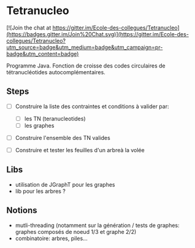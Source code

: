 # Tetranucleo

[![Join the chat at https://gitter.im/Ecole-des-collegues/Tetranucleo](https://badges.gitter.im/Join%20Chat.svg)](https://gitter.im/Ecole-des-collegues/Tetranucleo?utm_source=badge&utm_medium=badge&utm_campaign=pr-badge&utm_content=badge)

Programme Java. Fonction de croisse des codes circulaires de tétranucléotides autocomplémentaires.

## Steps

- [ ] Construire la liste des contraintes et conditions à valider par:
  - [ ] les TN  (teranucleotides)
  - [ ] les graphes
- [ ] Construire l'ensemble des TN valides
- [ ] Construire et tester les feuilles d'un arbreà la volée


## Libs

* utilisation de JGraphT pour les graphes
* lib pour les arbres ?


## Notions

- mutli-threading (notamment sur la génération / tests de graphes: graphes composés de noeud 1/3 et graphe 2/2)
- combinatoire: arbres, piles...
